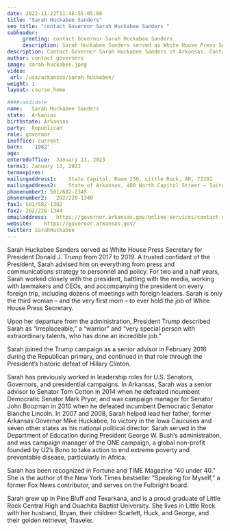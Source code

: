 ```yaml
---
date: 2022-11-22T11:48:55-05:00
title: "Sarah Huckabee Sanders"
seo_title: "contact Governor Sarah Huckabee Sanders "
subheader:
     greeting: contact Governor Sarah Huckabee Sanders 
     description: Sarah Huckabee Sanders served as White House Press Secretary for President Donald J. Trump from 2017 to 2019. A trusted confidant of the President, Sarah advised him on everything from press and communications strategy to personnel and policy.
description: Contact Governor Sarah Huckabee Sanders of Arkansas. Contact information for Sarah Huckabee Sanders includes his email address, phone number, and mailing address.
author: contact governors
image: sarah-huckabee.jpeg
video:
 url: /usa/arkansas/sarah-huckabee/
weight: 1
layout: course_home

####candidate
name:	Sarah Huckabee Sanders
state:	Arkansas
birthstate: Arkansas
party:	Republican
role: governor
inoffice: current
born:	'1982'
age: 
enteredoffice:	January 13, 2023
terms1: January 13, 2023
termexpires:	
mailingaddress1:	State Capitol, Room 250, Little Rock, AR, 72201
mailingaddress2:	State of Arkansas, 400 North Capitol Street – Suite 365 ,Washington, DC, 20001		
phonenumber1: 501/682-2345
phonenumber2:	202/220-1340
fax1: 501/682-1382
fax2: 202/220-1344
emailaddress:	https://governor.arkansas.gov/online-services/contact-us/
website:	https://governor.arkansas.gov/
twitter: SarahHuckabee
---
```

Sarah Huckabee Sanders served as White House Press Secretary for President Donald J. Trump from 2017 to 2019. A trusted confidant of the President, Sarah advised him on everything from press and communications strategy to personnel and policy. For two and a half years, Sarah worked closely with the president, battling with the media, working with lawmakers and CEOs, and accompanying the president on every foreign trip, including dozens of meetings with foreign leaders. Sarah is only the third woman – and the very first mom – to ever hold the job of White House Press Secretary.

Upon her departure from the administration, President Trump described Sarah as “irreplaceable,” a “warrior” and “very special person with extraordinary talents, who has done an incredible job.”

Sarah joined the Trump campaign as a senior advisor in February 2016 during the Republican primary, and continued in that role through the President’s historic defeat of Hillary Clinton.

Sarah has previously worked in leadership roles for U.S. Senators, Governors, and presidential campaigns. In Arkansas, Sarah was a senior advisor to Senator Tom Cotton in 2014 when he defeated incumbent Democratic Senator Mark Pryor, and was campaign manager for Senator John Boozman in 2010 when he defeated incumbent Democratic Senator Blanche Lincoln. In 2007 and 2008, Sarah helped lead her father, former Arkansas Governor Mike Huckabee, to victory in the Iowa Caucuses and seven other states as his national political director. Sarah served in the Department of Education during President George W. Bush‘s administration, and was campaign manager of the ONE campaign, a global non-profit founded by U2’s Bono to take action to end extreme poverty and preventable disease, particularly in Africa.

Sarah has been recognized in Fortune and TIME Magazine “40 under 40.” She is the author of the New York Times bestseller “Speaking for Myself,” a former Fox News contributor, and serves on the Fulbright board.

Sarah grew up in Pine Bluff and Texarkana, and is a proud graduate of Little Rock Central High and Ouachita Baptist University. She lives in Little Rock with her husband, Bryan, their children Scarlett, Huck, and George, and their golden retriever, Traveler.